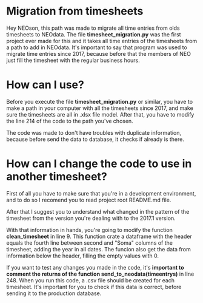 # Migration from timesheets

Hey NEOson, this path was made to migrate all time entries from olds timesheets to NEOdata. The file **timesheet_migration.py** was the first project ever made for this and it takes all time entries of the timesheets from a path to add in NEOdata. It's important to say that program was used to migrate time entries since 2017, because before that the members of NEO just fill the timesheet with the regular business hours.

# How can I use?

Before you execute the file **timesheet_migration.py** or similar, you have to make a path in your computer with all the timesheets since 2017, and make sure the timesheets are all in .xlsx file model. After that, you have to modify the line 214 of the code to the path you've chosen.

The code was made to don't have troubles with duplicate information, because before send the data to database, it checks if already is there.

# How can I change the code to use in another timesheet? 

First of all you have to make sure that you're in a development environment, and to do so I recomend you to read project root README.md file.

After that I suggest you to understand what changed in the pattern of the timesheet from the version you're dealing with to the 2017.1 version.

With that information in hands, you're going to modify the function **clean_timesheet** in line 9. This function crate a dataframe with the header equals the fourth line between second and "Soma" columns of the timesheet, adding the year in all dates. The funcion also get the data from information below the header, filling the empty values with 0.

If you want to test any changes you made in the code, it's **important to comment the returns of the function send_to_neodata(timeentrys)** in line 248. When you run this code, a .csv file should be created for each timesheet. It's important for you to check if this data is correct, before sending it to the production database.